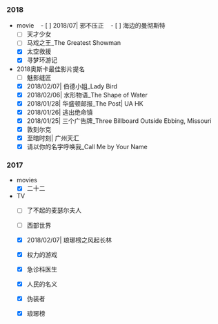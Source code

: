 ### 2018

- movie
    - [ ] 2018/07| 邪不压正
    - [ ] 海边的曼彻斯特
    - [ ] 天才少女
    - [ ] 马戏之王_The Greatest Showman
    - [x] 太空救援
    - [x] 寻梦环游记

- 2018奥斯卡最佳影片提名
    - [ ] 魅影缝匠
    - [x] 2018/02/07| 伯德小姐_Lady Bird
    - [x] 2018/02/06| 水形物语_The Shape of Water
    - [x] 2018/01/28| 华盛顿邮报_The Post| UA HK
    - [x] 2018/01/26| 逃出绝命镇
    - [x] 2018/01/25| 三个广告牌_Three Billboard Outside Ebbing, Missouri
    - [x] 敦刻尔克
    - [x] 至暗时刻| 广州天汇
    - [x] 请以你的名字呼唤我_Call Me by Your Name

### 2017

- movies
    - [x] 二十二

- TV
    - [ ] 了不起的麦瑟尔夫人
    - [ ] 西部世界
    - [x] 2018/02/07| 琅琊榜之风起长林
    - [x] 权力的游戏
    - [x] 急诊科医生
    - [x] 人民的名义
    - [x] 伪装者
    - [x] 琅琊榜

